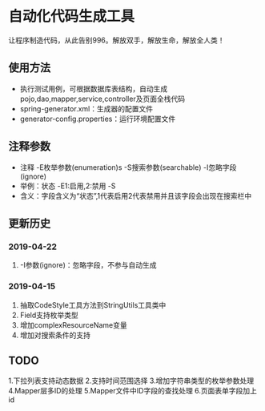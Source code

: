# 自动化代码生成工具
让程序制造代码，从此告别996。解放双手，解放生命，解放全人类！

## 使用方法
* 执行测试用例，可根据数据库表结构，自动生成pojo,dao,mapper,service,controller及页面全栈代码
* spring-generator.xml：生成器的配置文件
* generator-config.properties：运行环境配置文件

## 注释参数
* 注释 -E枚举参数(enumeration)s -S搜索参数(searchable) -I忽略字段(ignore)
* 举例：状态 -E1:启用,2:禁用 -S  
* 含义：字段含义为“状态”,1代表启用2代表禁用并且该字段会出现在搜索栏中

## 更新历史
### 2019-04-22
1. -I参数(ignore)：忽略字段，不参与自动生成
### 2019-04-15
1. 抽取CodeStyle工具方法到StringUtils工具类中
1. Field支持枚举类型
1. 增加complexResourceName变量
1. 增加对搜索条件的支持

## TODO
1.下拉列表支持动态数据
2.支持时间范围选择
3.增加字符串类型的枚举参数处理
4.Mapper层多ID的处理
5.Mapper文件中ID字段的查找处理
6.页面表单字段加上id
